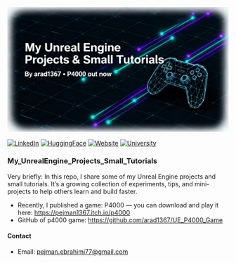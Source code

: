 ![Banner](./banner.png)

[![LinkedIn](https://img.shields.io/badge/LinkedIn-0077B5?style=for-the-badge&logo=linkedin&logoColor=white)](https://www.linkedin.com/in/pejman-ebrahimi-4a60151a7/)
[![HuggingFace](https://img.shields.io/badge/🤗_Hugging_Face-FFD21E?style=for-the-badge)](https://huggingface.co/arad1367)
[![Website](https://img.shields.io/badge/Website-008080?style=for-the-badge&logo=About.me&logoColor=white)](https://arad1367.github.io/pejman-ebrahimi/)
[![University](https://img.shields.io/badge/University-00205B?style=for-the-badge&logo=academia&logoColor=white)](https://www.uni.li/pejman.ebrahimi?set_language=en)

### My_UnrealEngine_Projects_Small_Tutorials

Very briefly: In this repo, I share some of my Unreal Engine projects and small tutorials. It’s a growing collection of experiments, tips, and mini-projects to help others learn and build faster.

- Recently, I published a game: P4000 — you can download and play it here: https://pejman1367.itch.io/p4000
- GitHub of p4000 game: https://github.com/arad1367/UE_P4000_Game

#### Contact
- Email: pejman.ebrahimi77@gmail.com
